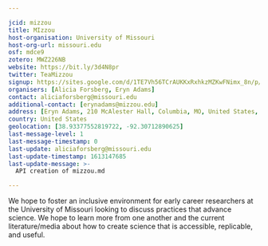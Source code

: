 ```yaml
---

jcid: mizzou
title: MIzzou
host-organisation: University of Missouri
host-org-url: missouri.edu
osf: mdce9
zotero: MWZ226NB
website: https://bit.ly/3d4N8pr
twitter: TeaMizzou
signup: https://sites.google.com/d/1TE7Vh56TCrAUKKxRxhkzMZKwFNimx_8n/p/15oLlvKos5ZSHVWkWebnjL4ZkFiJw_uJv/edit
organisers: [Alicia Forsberg, Eryn Adams]
contact: aliciaforsberg@missouri.edu
additional-contact: [erynadams@mizzou.edu]
address: [Eryn Adams, 210 McAlester Hall, Columbia, MO, United States, 65211]
country: United States
geolocation: [38.93377552819722, -92.30712890625]
last-message-level: 1
last-message-timestamp: 0
last-update: aliciaforsberg@missouri.edu
last-update-timestamp: 1613147685
last-update-message: >-
  API creation of mizzou.md

---
```


We hope to foster an inclusive environment for early career researchers at the University of Missouri looking to discuss practices that advance science. We hope to learn more from one another and the current literature/media about how to create science that is accessible, replicable, and useful.
